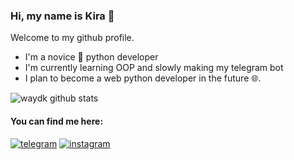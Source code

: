 ### Hi, my name is Kira 🍎
Welcome to my github profile.
- I'm a novice 🐍 python developer
- I'm currently learning OOP  and slowly making my telegram bot
- I plan to become a web python developer in the future 🌐. 

![waydk github stats](https://github-readme-stats.vercel.app/api?username=waydk&show_icons=true&bg_color=000000&title_color=FFFFFF&icon_color=FFFFFF&text_color=FFFFFF)
#### You can find me here:
[![telegram](https://img.shields.io/badge/-telegram-black?style=flat-square&logo=telegram)](https://t.me/waydk)
[![instagram](https://img.shields.io/badge/-instagram-black?style=flat-square&logo=instagram)](https://www.instagram.com/wayd.vrn)



<!--
**waydk/waydk** is a ✨ _special_ ✨ repository because its `README.md` (this file) appears on your GitHub profile.

Here are some ideas to get you started:

- 🔭 I’m currently working on ...
- 🌱 I’m currently learning ...
- 👯 I’m looking to collaborate on ...
- 🤔 I’m looking for help with ...
- 💬 Ask me about ...
- 📫 How to reach me: ...
- 😄 Pronouns: ...
- ⚡ Fun fact: ...
-->
